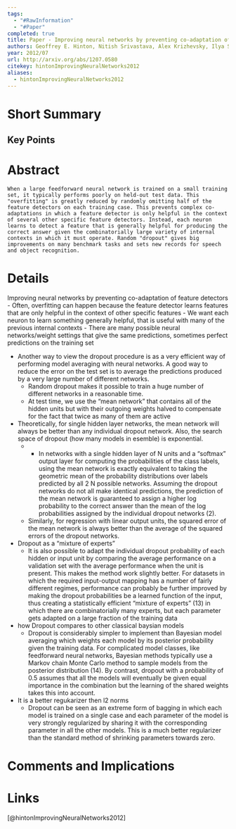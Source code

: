 ```yaml
---
tags:
  - "#RawInformation"
  - "#Paper"
completed: true
title: Paper - Improving neural networks by preventing co-adaptation of feature detectors
authors: Geoffrey E. Hinton, Nitish Srivastava, Alex Krizhevsky, Ilya Sutskever, Ruslan R. Salakhutdinov
year: 2012/07
url: http://arxiv.org/abs/1207.0580
citekey: hintonImprovingNeuralNetworks2012
aliases:
  - hintonImprovingNeuralNetworks2012
---
```


# Short Summary

## Key Points

# Abstract
```
When a large feedforward neural network is trained on a small training set, it typically performs poorly on held-out test data. This "overfitting" is greatly reduced by randomly omitting half of the feature detectors on each training case. This prevents complex co-adaptations in which a feature detector is only helpful in the context of several other specific feature detectors. Instead, each neuron learns to detect a feature that is generally helpful for producing the correct answer given the combinatorially large variety of internal contexts in which it must operate. Random "dropout" gives big improvements on many benchmark tasks and sets new records for speech and object recognition.
```
# Details
Improving neural networks by preventing co-adaptation of feature detectors
	- Often, overfitting can happen because the feature detector learns features that are only helpful in the context of other specific features
	- We want each neuron to learn something generally helpful, that is useful with many of the previous internal contexts
	- There are many possible neural networks/weight settings that give the same predictions, sometimes perfect predictions on the training set
- Another way to view the dropout procedure is as a very efficient way of performing model averaging with neural networks. A good way to reduce the error on the test set is to average the predictions produced by a very large number of different networks.
	- Random dropout makes it possible to train a huge number of different networks in a reasonable time.
	- At test time, we use the “mean network” that contains all of the hidden units but with their outgoing weights halved to compensate for the fact that twice as many of them are active
- Theoretically, for single hidden layer networks, the mean network will always be better than any individual dropout network. Also, the search space of dropout (how many models in esemble) is exponential.
	- - In networks with a single hidden layer of N units and a “softmax” output layer for computing the probabilities of the class labels, using the mean network is exactly equivalent to taking the geometric mean of the probability distributions over labels predicted by all 2 N possible networks. Assuming the dropout networks do not all make identical predictions, the prediction of the mean network is guaranteed to assign a higher log probability to the correct answer than the mean of the log probabilities assigned by the individual dropout networks (2).
	- Similarly, for regression with linear output units, the squared error of the mean network is always better than the average of the squared errors of the dropout networks.
- Dropout as a “mixture of experts”
    - It is also possible to adapt the individual dropout probability of each hidden or input unit by comparing the average performance on a validation set with the average performance when the unit is present. This makes the method work slightly better. For datasets in which the required input-output mapping has a number of fairly different regimes, performance can probably be further improved by making the dropout probabilities be a learned function of the input, thus creating a statistically efficient “mixture of experts” (13) in which there are combinatorially many experts, but each parameter gets adapted on a large fraction of the training data
- how Dropout compares to other classical baysian models
    - Dropout is considerably simpler to implement than Bayesian model averaging which weights each model by its posterior probability given the training data. For complicated model classes, like feedforward neural networks, Bayesian methods typically use a Markov chain Monte Carlo method to sample models from the posterior distribution (14). By contrast, dropout with a probability of 0.5 assumes that all the models will eventually be given equal importance in the combination but the learning of the shared weights takes this into account.
- It is a better regukarizer then l2 norms
    - Dropout can be seen as an extreme form of bagging in which each model is trained on a single case and each parameter of the model is very strongly regularized by sharing it with the corresponding parameter in all the other models. This is a much better regularizer than the standard method of shrinking parameters towards zero.

# Comments and Implications

# Links
[@hintonImprovingNeuralNetworks2012]
